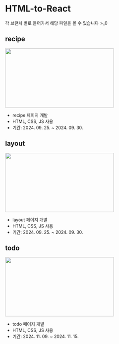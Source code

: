 # HTML-to-React
각 브랜치 별로 들어가서 해당 파일을 볼 수 있습니다 >_0

## recipe
<img src="https://github.com/user-attachments/assets/c5fabd60-625a-4c36-a08e-a2c60f9851d9" width="350" height="190"> <br>
- recipe 페이지 개발
- HTML, CSS, JS 사용
- 기간: 2024. 09. 25. ~ 2024. 09. 30.

## layout
<img src="https://github.com/user-attachments/assets/a49d4ba4-0e3a-4fd4-8798-98bc6410a337" width="350" height="190"> <br>
- layout 페이지 개발
- HTML, CSS, JS 사용
- 기간: 2024. 09. 25. ~ 2024. 09. 30.

## todo
<img src="https://github.com/user-attachments/assets/b4e1f986-bedd-4a25-b6cd-cf0f6c470104" width="350" height="190"> <br>
- todo 페이지 개발
- HTML, CSS, JS 사용
- 기간: 2024. 11. 09. ~ 2024. 11. 15.
